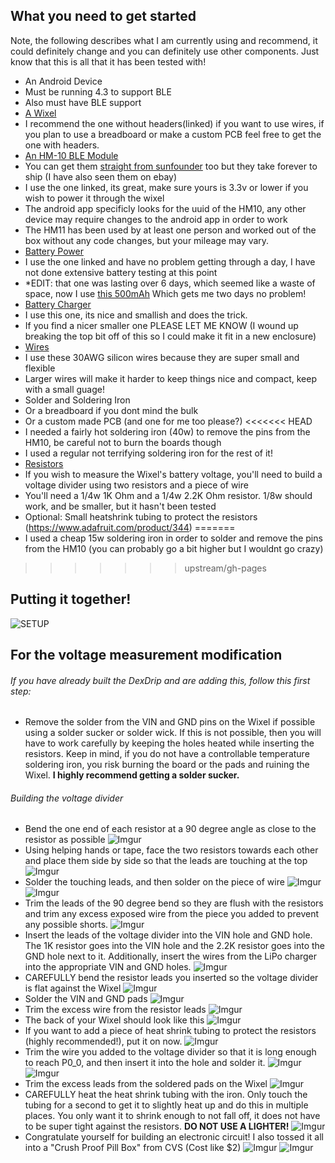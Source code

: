 ## What you need to get started
Note, the following describes what I am currently using and recommend, it could definitely change and you can definitely use other components. Just know that this is all that it has been tested with!

* An Android Device
 * Must be running 4.3 to support BLE
 * Also must have BLE support
* [A Wixel](http://www.pololu.com/product/1337)
 * I recommend the one without headers(linked) if you want to use wires, if you plan to use a breadboard or make a custom PCB feel free to get the one with headers.
* [An HM-10 BLE Module](http://www.amazon.com/SunFounder-Bluetooth-Master-Compatible-Arduino/dp/B00N7CA8Y6/ref=sr_1_cc_1?s=aps&ie=UTF8&qid=1416917892&sr=1-1-catcorr&keywords=hm10+sunfounder)
 * You can get them [straight from sunfounder](http://www.sunfounder.com/index.php?c=show&id=29&model=HM-10) too but they take forever to ship (I have also seen them on ebay)
 * I use the one linked, its great, make sure yours is 3.3v or lower if you wish to power it through the wixel
 * The android app specificly looks for the uuid of the HM10, any other device may require changes to the android app in order to work
 * The HM11 has been used by at least one person and worked out of the box without any code changes, but your mileage may vary.
* [Battery Power](http://www.adafruit.com/products/258)
 * I use the one linked and have no problem getting through a day, I have not done extensive battery testing at this point
 * *EDIT: that one was lasting over 6 days, which seemed like a waste of space, now I use [this 500mAh](http://www.adafruit.com/products/1578) Which gets me two days no problem!
* [Battery Charger](http://www.adafruit.com/products/1904)
 * I use this one, its nice and smallish and does the trick.
 * If you find a nicer smaller one PLEASE LET ME KNOW (I wound up breaking the top bit off of this so I could make it fit in a new enclosure)
* [Wires](http://www.adafruit.com/product/2051)
 * I use these 30AWG silicon wires because they are super small and flexible
 * Larger wires will make it harder to keep things nice and compact, keep with a small guage!
* Solder and Soldering Iron
 * Or a breadboard if you dont mind the bulk
 * Or a custom made PCB (and one for me too please?)
<<<<<<< HEAD
 * I needed a fairly hot soldering iron (40w) to remove the pins from the HM10, be careful not to burn the boards though
 * I used a regular not terrifying soldering iron for the rest of it!
* [Resistors](http://www.radioshack.com)
 * If you wish to measure the Wixel's battery voltage, you'll need to build a voltage divider using two resistors and a piece of wire
 * You'll need a 1/4w 1K Ohm and a 1/4w 2.2K Ohm resistor.  1/8w should work, and be smaller, but it hasn't been tested
 * Optional:  Small heatshrink tubing to protect the resistors (https://www.adafruit.com/product/344)
=======
 * I used a cheap 15w soldering iron in order to solder and remove the pins from the HM10 (you can probably go a bit higher but I wouldnt go crazy)
>>>>>>> upstream/gh-pages
 
 ## Putting it together!
 ![SETUP](http://i.imgur.com/EIGki5R.png)
 
 ## For the voltage measurement modification
 ###### If you have already built the DexDrip and are adding this, follow this first step:
  * Remove the solder from the VIN and GND pins on the Wixel if possible using a solder sucker or solder wick.  If this is not possible, then you will have to work carefully by keeping the holes heated while inserting the resistors.  Keep in mind, if you do not have a controllable temperature soldering iron, you risk burning the board or the pads and ruining the Wixel.  **I highly recommend getting a solder sucker.**

 ###### Building the voltage divider
 * Bend the one end of each resistor at a 90 degree angle as close to the resistor as possible 
 ![Imgur](http://i.imgur.com/TXPCYx9.jpg)
 * Using helping hands or tape, face the two resistors towards each other and place them side by side so that the leads are touching at the top
 ![Imgur](http://i.imgur.com/WJNnoBv.jpg)
 * Solder the touching leads, and then solder on the piece of wire
 ![Imgur](http://i.imgur.com/jLdzr6q.jpg)
 ![Imgur](http://i.imgur.com/W3praDM.jpg)
 * Trim the leads of the 90 degree bend so they are flush with the resistors and trim any excess exposed wire from the piece you added to prevent any possible shorts.
 ![Imgur](http://i.imgur.com/IzpXo1L.jpg)
 * Insert the leads of the voltage divider into the VIN hole and GND hole.  The 1K resistor goes into the VIN hole and the 2.2K resistor goes into the GND hole next to it.  Additionally, insert the wires from the LiPo charger into the appropriate VIN and GND holes.
 ![Imgur](http://i.imgur.com/zpLtRoc.jpg)
 * CAREFULLY bend the resistor leads you inserted so the voltage divider is flat against the Wixel
 ![Imgur](http://i.imgur.com/cvRmHaO.jpg)
 * Solder the VIN and GND pads
 ![Imgur](http://i.imgur.com/N9mqE99.jpg)
 * Trim the excess wire from the resistor leads
 ![Imgur](http://i.imgur.com/EFCnUlv.jpg)
 * The back of your Wixel should look like this
 ![Imgur](http://i.imgur.com/eYh9yOR.jpg)
 * If you want to add a piece of heat shrink tubing to protect the resistors (highly recommended!), put it on now.
 ![Imgur](http://i.imgur.com/4vyTY4v.jpg)
  * Trim the wire you added to the voltage divider so that it is long enough to reach P0_0, and then insert it into the hole and solder it.
 ![Imgur](http://i.imgur.com/4b625P5.jpg)
 ![Imgur](http://i.imgur.com/97ZKzcC.jpg)
 * Trim the excess leads from the soldered pads on the Wixel
 ![Imgur](http://i.imgur.com/fXgbnp5.jpg)
 * CAREFULLY heat the heat shrink tubing with the iron.  Only touch the tubing for a second to get it to slightly heat up and do this in multiple places.  You only want it to shrink enough to not fall off, it does not have to be super tight against the resistors.  **DO NOT USE A LIGHTER!**
 ![Imgur](http://i.imgur.com/KfWcZfd.jpg)
 * Congratulate yourself for building an electronic circuit!
I also tossed it all into a "Crush Proof Pill Box" from CVS (Cost like $2)
![Imgur](http://i.imgur.com/uB40JUG.jpg)
![Imgur](http://i.imgur.com/8xIdz5w.jpg)
